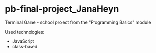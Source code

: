 # pb-final-project_JanaHeyn

Terminal Game - school project from the "Programming Basics" module

Used technologies: 
- JavaScript
- class-based

